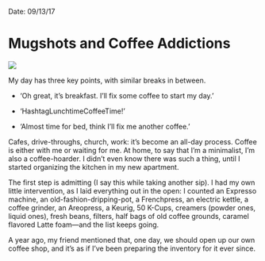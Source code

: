 Date: 09/13/17

# Mugshots and Coffee Addictions

![](https://dl.dropboxusercontent.com/s/rwfdiqs51je7ag4/FullSizeRender.JPG)

My day has three key points, with similar breaks in between.

- ‘Oh great, it’s breakfast. I’ll fix some coffee to start my day.’

- ‘HashtagLunchtimeCoffeeTime!’

- ‘Almost time for bed, think I’ll fix me another coffee.’

Cafes, drive-throughs, church, work: it’s become an all-day process. Coffee is either with me or waiting for me. At home, to say that I’m a minimalist, I’m also a coffee-hoarder. I didn’t even know there was such a thing, until I started organizing the kitchen in my new apartment.

The first step is admitting (I say this while taking another sip). I had my own little intervention, as I laid everything out in the open: I counted an Expresso machine, an old-fashion-dripping-pot, a Frenchpress, an electric kettle, a coffee grinder, an Areopress, a Keurig, 50 K-Cups, creamers (powder ones, liquid ones), fresh beans, filters, half bags of old coffee grounds, caramel flavored Latte foam—and the list keeps going.

A year ago, my friend mentioned that, one day, we should open up our own coffee shop, and it’s as if I’ve been preparing the inventory for it ever since.
